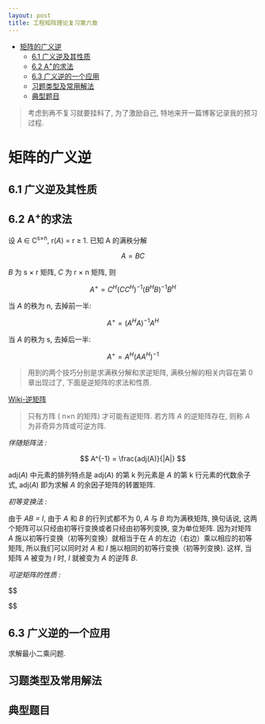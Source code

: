 ```yaml
---
layout: post
title: 工程矩阵理论复习第六章
---
```


<!-- TOC -->

- [矩阵的广义逆](#矩阵的广义逆)
    - [6.1 广义逆及其性质](#61-广义逆及其性质)
    - [6.2 A<sup>+</sup>的求法](#62-asupsup的求法)
    - [6.3 广义逆的一个应用](#63-广义逆的一个应用)
    - [习题类型及常用解法](#习题类型及常用解法)
    - [典型题目](#典型题目)

<!-- /TOC -->

> 考虑到再不复习就要挂科了, 为了激励自己, 特地来开一篇博客记录我的预习过程.

# 矩阵的广义逆

## 6.1 广义逆及其性质



## 6.2 A<sup>+</sup>的求法

设 *A* ∈ C<sup>s×n</sup>, r(*A*) = r ≥ 1. 已知 A 的满秩分解

$$
    A = BC
$$

*B* 为 s × r 矩阵, *C* 为 r × n 矩阵, 则

$$
    A^+ = C^H(CC^H)^{-1}(B^HB)^{-1}B^H
$$

当 *A* 的秩为 n, 去掉前一半:

$$
    A^+ = (A^HA)^{-1}A^H
$$

当 *A* 的秩为 s, 去掉后一半:

$$
    A^+ = A^H(AA^H)^{-1}
$$

> 用到的两个技巧分别是求满秩分解和求逆矩阵, 满秩分解的相关内容在第 0 章出现过了, 下面是逆矩阵的求法和性质.

[Wiki-逆矩阵](https://zh.wiki.52qu.xyz/wiki/%E9%80%86%E7%9F%A9%E9%98%B5)

> 只有方阵 ( n×n 的矩阵) 才可能有逆矩阵. 若方阵 *A* 的逆矩阵存在, 则称 *A* 为非奇异方阵或可逆方阵.

*伴随矩阵法 :*

$$
    A^{-1} = \frac{adj(A)}{|A|} 
$$

adj(*A*) 中元素的排列特点是 adj(*A*) 的第 k 列元素是 *A*  的第 k 行元素的代数余子式, adj(*A*) 即为求解 *A* 的余因子矩阵的转置矩阵.

*初等变换法 :*

由于 *AB = I*, 由于 *A* 和 *B* 的行列式都不为 0, *A* 与 *B* 均为满秩矩阵, 换句话说, 这两个矩阵可以只经由初等行变换或者只经由初等列变换, 变为单位矩阵. 因为对矩阵 *A* 施以初等行变换（初等列变换）就相当于在 *A* 的左边（右边）乘以相应的初等矩阵, 所以我们可以同时对 *A* 和 *I* 施以相同的初等行变换（初等列变换). 这样, 当矩阵 *A* 被变为 *I* 时, *I* 就被变为 *A* 的逆阵 *B*. 

*可逆矩阵的性质 :*

$$
    
$$

## 6.3 广义逆的一个应用

求解最小二乘问题.



## 习题类型及常用解法



## 典型题目

